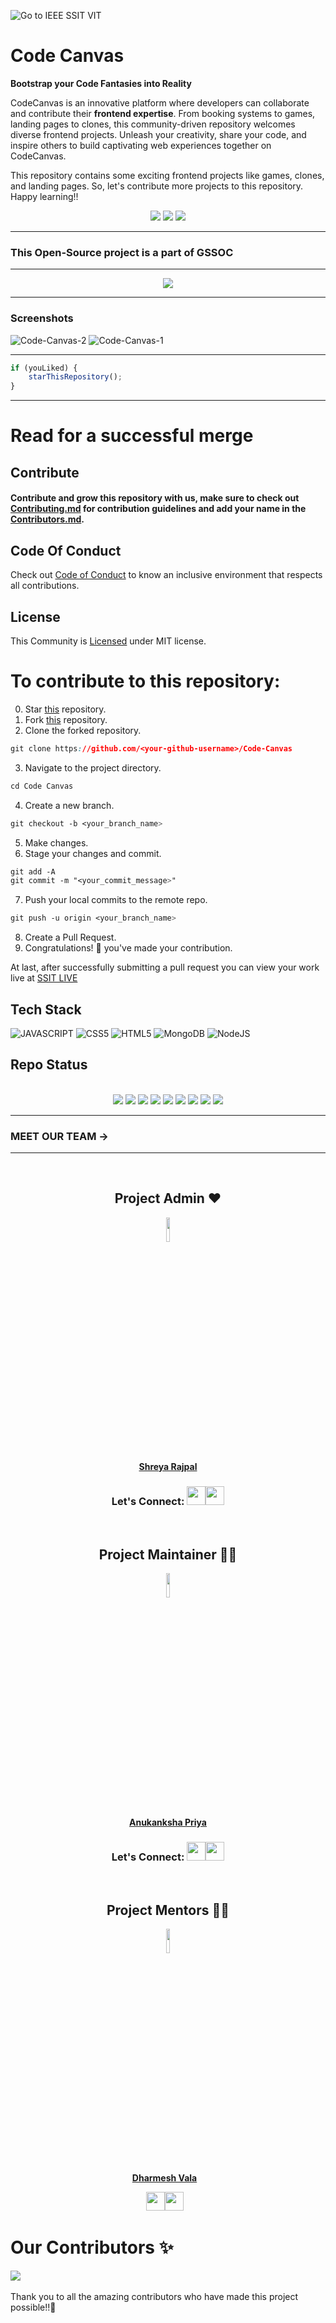 
<div id="top"></div>


![Go to IEEE SSIT VIT](https://technologyandsociety.org/wp-content/uploads/Logo-Color-1.jpg) <br/>

# Code Canvas 
**Bootstrap your Code Fantasies into Reality**    

CodeCanvas is an innovative platform where developers can collaborate and contribute their **frontend expertise**. From booking systems to games, landing pages to clones, this community-driven repository welcomes diverse frontend projects. Unleash your creativity, share your code, and inspire others to build captivating web experiences together on CodeCanvas.
<br>

This repository contains some exciting frontend projects like games, clones, and landing pages. So, let's contribute more projects to this repository. 
Happy learning!!

<!-- <p align="center">
    <img src="https://technologyandsociety.org/wp-content/uploads/Logo-Color-1.jpg" />
    <h2 align="center">Games and Go</h2>
    <h4 align="center">INFO</h4>
</p>


<p align="center">
	<h1 align="center"> WHAT IS HACKTOBERFEST 2022</h1>
	<h2 align="center">Hacktoberfest, in its 8th year, is a month-long celebration of open-source software run by DigitalOcean. During the month of October, we invite you to join open-source software enthusiasts, beginners, and the developer community by contributing to open-source projects. You can do this in a variety of ways:</h2>
	<ul>
	<li>Prepare and share your project for collaboration</li>
	<li>Contribute to the betterment of a project via pull requests</li>
	<li>Organize an event
</li>
	<li>Mentor others
</li>
	<li>Donate directly to open source projects</li> -->



<div align="center">
      <img src="https://forthebadge.com/images/badges/built-with-love.svg" />
      <img src="https://forthebadge.com/images/badges/uses-brains.svg" />
      <img src="https://forthebadge.com/images/badges/powered-by-responsibility.svg" />
 </div>
 
 ---
 ### This Open-Source project is a part of GSSOC
---
<p align="center">
    <img src="https://miro.medium.com/max/1400/1*fqJaH_oISOR96gLgpJBwWQ.png" />
</p>

---
### Screenshots
![Code-Canvas-2](https://github.com/Anikinee/Code-Canvas/assets/101719881/b4493bd3-f00f-4ae3-b5fa-43b59986f370)
![Code-Canvas-1](https://github.com/Anikinee/Code-Canvas/assets/101719881/fe0ae38d-967a-4a98-bceb-f33c2e2c0c78)

---

```javascript
if (youLiked) {
	starThisRepository();
}
```

---

# Read for a successful merge


## Contribute <br/>
#### Contribute and grow this repository with us, make sure to check out <a href="https://github.com/ssitvit/Code-Canvas/blob/main/Contributing.md">Contributing.md</a> for contribution guidelines and add your name in the <a href="https://github.com/ssitvit/Code-Canvas/blob/main/Contributors.md">Contributors.md</a>.  <br/>
## Code Of Conduct
Check out <a href="https://github.com/ssitvit/Code-Canvas/blob/main/CODE_OF_CONDUCT.md">Code of Conduct</a> to know an inclusive environment that respects all contributions.</a><br>
## License
This Community is <a href="https://github.com/ssitvit/Code-Canvas/blob/main/LICENSE">Licensed</a> under MIT license.
# To contribute to this repository: <br/>

<!--
## Step 1: Complete your project
---
#### click on **Start Hacking**  <br/>
>   Login in using your GitHub account <br/> 
>   If you don't have then create one <br/>
## Step 2: Make a Pull Request <br/>
___
# ⚡⚡ Steps for Creating First Pull request ⚡⚡ <br/>
---
-->

0. Star <a href="https://github.com/IEEE-SSIT-VIT/Code-Canvas" title="this">this</a> repository.<br>
1. Fork <a href="https://github.com/IEEE-SSIT-VIT/Code-Canvas" title="this">this</a> repository.<br>
2. Clone the forked repository.<br>
```css
git clone https://github.com/<your-github-username>/Code-Canvas
```
  
3. Navigate to the project directory.
```py
cd Code Canvas
```
4. Create a new branch.
```css
git checkout -b <your_branch_name>
```
5. Make changes.<br>
6. Stage your changes and commit.<br>
```css
git add -A
git commit -m "<your_commit_message>"
```
7. Push your local commits to the remote repo.
```css
git push -u origin <your_branch_name>
```
8. Create a Pull Request.<br>
9. Congratulations! 🎉 you've made your contribution.

At last, after successfully submitting a pull request you can view your work live at <a href="https://codecanvas.ieeessitvit.tech/">SSIT LIVE </a>


## Tech Stack

![JAVASCRIPT](https://img.shields.io/badge/JavaScript-F7DF1E?style=for-the-badge&logo=javascript&logoColor=black)
![CSS5](https://img.shields.io/badge/CSS3-1572B6?style=for-the-badge&logo=css3&logoColor=white)
![HTML5](https://img.shields.io/badge/HTML5-E34F26?style=for-the-badge&logo=html5&logoColor=white)
![MongoDB](https://img.shields.io/badge/MongoDB-%234ea94b.svg?style=for-the-badge&logo=mongodb&logoColor=white)
![NodeJS](https://img.shields.io/badge/Node.js-43853D?style=for-the-badge&logo=node.js&logoColor=white)

## Repo Status

<div align="center">
  <br>
	
  <img src="https://img.shields.io/github/repo-size/ssitvit/Code-Canvas?style=for-the-badge" />
  <img src="https://img.shields.io/github/issues/ssitvit/Code-Canvas?style=for-the-badge" />
    <img src="https://img.shields.io/github/issues-closed-raw/ssitvit/Code-Canvas?style=for-the-badge" />
    <img src="https://img.shields.io/github/last-commit/ssitvit/Code-Canvas?style=for-the-badge" />
    <img src="https://img.shields.io/github/issues-pr/ssitvit/Code-Canvas?style=for-the-badge" />
    <img src="https://img.shields.io/github/issues-pr-closed-raw/ssitvit/Code-Canvas?style=for-the-badge" />
    <img src="https://img.shields.io/github/forks/ssitvit/Code-Canvas?style=for-the-badge" />
    <img src="https://img.shields.io/github/stars/ssitvit/Code-Canvas?style=for-the-badge" />
    <img src="https://img.shields.io/github/contributors-anon/ssitvit/Code-Canvas?style=for-the-badge" />

</div>


---
### MEET OUR TEAM ->
---
<br>
<h2 align= "center"> Project Admin ❤️</h2>
<p align= "center">
<a href="https://github.com/Shreyaar12"><img src="https://avatars.githubusercontent.com/u/91542376?v=4" width="10%" /></a> 
<br>
<a href="https://github.com/Shreyaar12"><strong>Shreya Rajpal</strong></a>

<h3 align= "center">Let's Connect: <a href="https://www.linkedin.com/in/shreya-rajpal-817066221/"><img src="https://img.icons8.com/fluency/2x/linkedin.png" height="30px"></img></a><a href="https://github.com/Shreyaar12"><img src="https://img.icons8.com/ios-glyphs/2x/github.png" height="30px"></img></a>

</h3>	
<br>

<h2 align= "center">Project Maintainer 👩‍💻</h2>
<p align="center">
<a href="https://github.com/cleveranu"><img src="https://avatars.githubusercontent.com/u/102377700?v=4" width="10%" /></a>
<br>
<a href="https://github.com/cleveranu"><strong>Anukanksha Priya</strong></a>

</h3>
<h3 align= "center">Let's Connect: <a href="https://www.linkedin.com/in/anukanksha-priya-664730220/"><img src="https://img.icons8.com/fluency/2x/linkedin.png" height="30px"></img></a><a href="https://github.com/cleveranu"><img src="https://img.icons8.com/ios-glyphs/2x/github.png" height="30px"></img></a>

</h3>
<br>


<h2 align= "center">Project Mentors 👩‍💻</h2>
<p align="center">	
<a href="https://github.com/Dharmesh177"><img src="https://github.com/iqrafirdose/Code-Canvas/assets/114678694/d61cc205-fddf-4389-a497-c9b15148b545" width="10%" />   </a>   
<br>
<a href="https://github.com/Dharmesh177"><strong>Dharmesh Vala</strong></a> &ensp;                  

<br>
<p align="center">
 <a href="https://www.linkedin.com/in/dharmesh-vala-252724204/"><img src="https://img.icons8.com/fluency/2x/linkedin.png" height="30px"></img></a><a href="https://github.com/Dharmesh177"><img src="https://img.icons8.com/ios-glyphs/2x/github.png" height="30px"></img></a> &ensp;   

<br>





# Our Contributors ✨
<a href="https://github.com/ssitvit/Code-Canvas/graphs/contributors">
  <img align="center" src="https://contrib.rocks/image?max=100&repo=ssitvit/Code-Canvas" />
</a> 
<br><br>
Thank you to all the amazing contributors who have made this project possible!!💝


